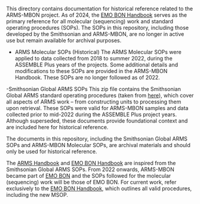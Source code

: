 This directory contains documentation for historical reference related to the ARMS-MBON project. As of 2024, the [EMO BON Handbook](https://www.embrc.eu/newsroom/publications/emo-bon-handbook-2024) serves as the primary reference for all molecular (sequencing) work and standard operating procedures (SOPs). The SOPs in this repository, including those developed by the Smithsonian and ARMS-MBON, are no longer in active use but remain available for archival purposes. <br>

- ARMS Molecular SOPs (Historical)
The ARMS Molecular SOPs were applied to data collected from 2018 to summer 2022, during the ASSEMBLE Plus years of the projects. Some additional details and modifications to these SOPs are provided in the ARMS-MBON Handbook. These SOPs are no longer followed as of 2022.

-Smithsonian Global ARMS SOPs
This zip file contains the Smithsonian Global ARMS standard operating procedures (taken from [here](https://naturalhistory.si.edu/research/global-arms-program)), which cover all aspects of ARMS work – from constructing units to processing them upon retrieval. These SOPs were valid for ARMS-MBON samples and data collected prior to mid-2022 during the ASSEMBLE Plus project years. Although superseded, these documents provide foundational context and are included here for historical reference. 

The documents in this repository, including the Smithsonian Global ARMS SOPs and ARMS-MBON Molecular SOPs, are archival materials and should only be used for historical reference.

The [ARMS Handbook](https://github.com/arms-mbon/documentation/tree/main/armsmbon_handbook) and [EMO BON Handbook](https://www.embrc.eu/newsroom/publications/emo-bon-handbook-2024) are inspired from the Smithsonian Global ARMS SOPs. From 2022 onwards, ARMS-MBON became part of [EMO BON](https://www.embrc.eu/emo-bon) and the SOPs followed for the molecular (sequencing) work will be those of EMO BON.  For current work, refer exclusively to the [EMO BON Handbook](https://www.embrc.eu/newsroom/publications/emo-bon-handbook-2024), which outlines all valid procedures, including the new MSOP.
